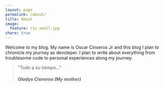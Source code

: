 ```yaml
---
layout: page
permalink: /about/
title: About
image:
  feature: riv_small.jpg
share: true
---
```


Welcome to my blog. My name is Oscar Cinseros Jr and this blog I plan to chronicle my journey as devoleper. I plan to write about everything from troublesome code to personal experiences along my journey. 

>"Todo a su tiempo..."
>
>##### Gladys Cisneros (My mother)
